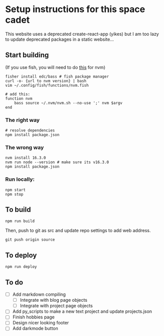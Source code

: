 # Setup instructions for this space cadet

This website uses a deprecated create-react-app (yikes) but I am too lazy to update deprecated packages in a static website...

## Start building

(If you use fish, you will need to do [this](https://eshlox.net/2019/01/27/how-to-use-nvm-with-fish-shell) for nvm)
```
fisher install edc/bass # fish package manager
curl -o- {url to nvm version} | bash
vim ~/.config/fish/functions/nvm.fish

# add this:
function nvm
    bass source ~/.nvm/nvm.sh --no-use ';' nvm $argv
end
```

### The right way
```
# resolve dependencies
npm install package.json
```

### The wrong way 
```
nvm install 16.3.0
nvm run node --version # make sure its v16.3.0
npm install package.json
```

### Run locally:
```
npm start
npm stop
```

## To build
```
npm run build
```
Then, push to git as src and update repo settings to add web address.
```
git push origin source
```

## To deploy
```
npm run deploy
```

## To do
- [ ] Add markdown compiling
    - [ ] Integrate with blog page objects
    - [ ] Integrate with project page objects
- [ ] Add py_scripts to make a new text project and update projects.json
- [ ] Finish hobbies page
- [ ] Design nicer looking footer
- [ ] Add darkmode button
